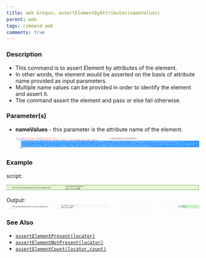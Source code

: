 ```yaml
---
title: web &raquo; assertElementByAttributes(nameValues)
parent: web
tags: command web
comments: true
---
```


### Description

- This command is to assert Element by attributes of the element.
- In other words, the element would be asserted on the basis of attribute name provided as input parameters.
- Multiple   name values  can be provided in order to identify the element and assert it.
- The command assert the element and pass or else fail otherwise.

### Parameter(s)

- **nameValues** - this parameter is the attribute name of the element.  
      
      
   ![](image/assertElementByAttributes_01.png)  
      
    

### Example

script:

![](image/assertElementByAttributes_02.png)

Output:<br/>
![](image/assertElementByAttributes_03.png)

### See Also

- [`assertElementPresent(locator)`](assertElementPresent(locator).html)
- [`assertElementNotPresent(locator)`](assertElementNotPresent(locator).html)
- [`assertElementCount(locator,count)`](assertElementCount(locator,count).html)